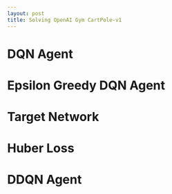 ```yaml
---
layout: post
title: Solving OpenAI Gym CartPole-v1
---
```


# DQN Agent

# Epsilon Greedy DQN Agent

# Target Network 

# Huber Loss

# DDQN Agent

